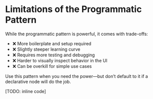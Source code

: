 # Limitations of the Programmatic Pattern

While the programmatic pattern is powerful, it comes with trade-offs:

- ❌ More boilerplate and setup required
- ❌ Slightly steeper learning curve
- ❌ Requires more testing and debugging
- ❌ Harder to visually inspect behavior in the UI
- ❌ Can be overkill for simple use cases

Use this pattern when you need the power—but don’t default to it if a declarative node will do the job.

[TODO: inline code]
